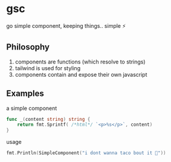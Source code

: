 # gsc

go simple component, keeping things.. simple ⚡

## Philosophy

1. components are functions (which resolve to strings)
2. tailwind is used for styling
3. components contain and expose their own javascript


## Examples

a simple component
```go
func _(content string) string {
	return fmt.Sprintf( /*html*/ `<p>%s</p>`, content)
}
```

usage
```go
fmt.Println(SimpleComponent("i dont wanna taco bout it 🌮"))
```